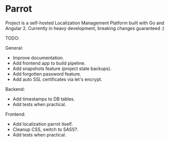 # Parrot
Project is a self-hosted Localization Management Platform built with Go and Angular 2.
Currently in heavy development, breaking changes guaranteed :)

TODO:

General:
- Improve documentation.
- Add frontend app to build pipeline.
- Add snapshots feature (project state backups).
- Add forgotten password feature.
- Add auto SSL certificates via let's encrypt.

Backend:
- Add timestamps to DB tables.
- Add tests when practical.

Frontend:
- Add localization parrot itself.
- Cleanup CSS, switch to SASS?.
- Add tests when practical.
